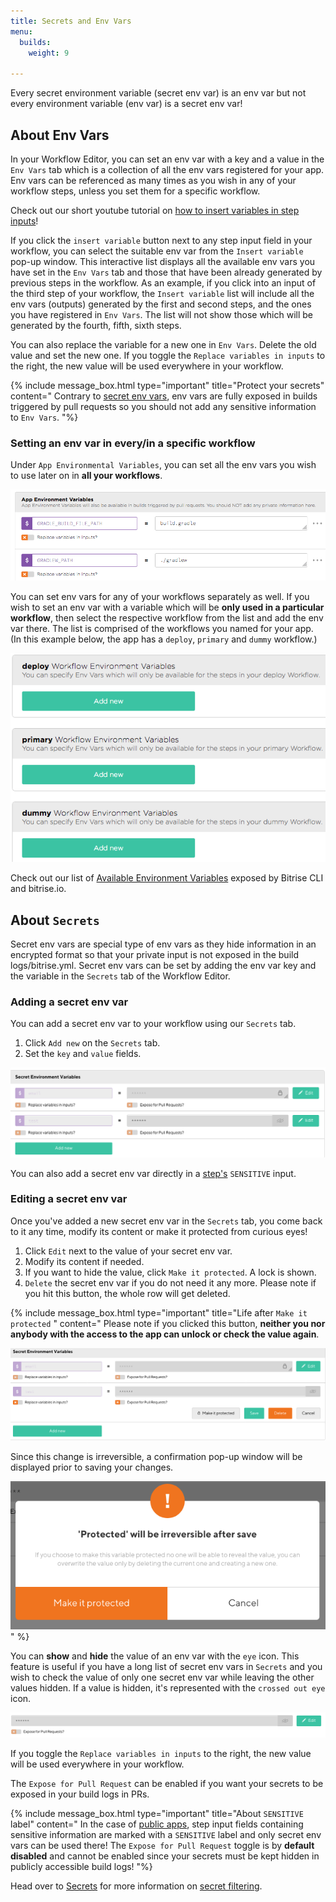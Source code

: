 ```yaml
---
title: Secrets and Env Vars
menu:
  builds:
    weight: 9

---
```

Every secret environment variable (secret env var) is an env var but not every environment variable (env var) is a secret env var!

## About Env Vars

In your Workflow Editor, you can set an env var with a key and a value in the `Env Vars` tab which is a collection of all the env vars registered for your app. Env vars can be referenced as many times as you wish in any of your workflow steps, unless you set them  for a specific workflow.

Check out our short youtube tutorial on [how to insert variables in step inputs](https://youtu.be/atuP_1KN41Q)!

If you click the `insert variable` button next to any step input field in your workflow, you can select the suitable env var from the `Insert variable` pop-up window. This interactive list displays all the available env vars you have set in the `Env Vars` tab and those that have been already generated by previous steps in the workflow.
As an example, if you click into an input of the third step of your workflow, the `Insert variable` list will include all the env vars (outputs) generated by the first and second steps, and the ones you have registered in `Env Vars`. The list will not show those which will be generated by the fourth, fifth, sixth steps.

You can also replace the variable for a new one in `Env Vars`. Delete the old value and set the new one. If you toggle the `Replace variables in inputs` to the right, the new value will be used everywhere in your workflow.

{% include message_box.html type="important" title="Protect your secrets" content=" Contrary to [secret env vars](#about-secrets/), env vars are fully exposed in builds triggered by pull requests so you should not add any sensitive information to `Env Vars`. "%}

### Setting an env var in every/in a specific workflow

Under `App Environmental Variables`, you can set all the env vars you wish to use later on in **all your workflows**.

![Screenshot](/img/builds/app-env-var.png)

You can set env vars for any of your workflows separately as well. If you wish to set an env var with a variable which will be **only used in a particular workflow**, then select the respective workflow from the list and add the env var there. The list is comprised of the workflows you named for your app. (In this example below, the app has a `deploy`, `primary` and `dummy` workflow.)

![Screenshot](/img/builds/workflow-env-var.png)

Check out our list of [Available Environment Variables](/builds/available-environment-variables/) exposed by Bitrise CLI and bitrise.io.

## About `Secrets`

Secret env vars are special type of env vars as they hide information in an encrypted format so that your private input is not exposed in the build logs/bitrise.yml. Secret env vars can be set by adding the env var key and the variable in the `Secrets` tab of the Workflow Editor.

### Adding a secret env var

You can add a secret env var to your workflow using our `Secrets` tab.

1. Click `Add new` on the `Secrets` tab.
2. Set the `key` and `value` fields.

![](/img/locked-secret.png)

You can also add a secret env var directly in a [step's](/builds/sensitive-input-field/#set-a-sensitive-input-in-a-step/) `SENSITIVE` input.

### Editing a secret env var

Once you've added a new secret env var in the `Secrets` tab, you come back to it any time, modify its content or make it protected from curious eyes!

1. Click `Edit` next to the value of  your secret env var.
2. Modify its content if needed.
3. If you want to hide the value, click `Make it protected`. A lock is shown.
4. `Delete` the secret env var if you do not need it any more. Please note if you hit this button, the whole row will get deleted.

  {% include message_box.html type="important" title="Life after `Make it protected` " content=" Please note if you clicked this button, **neither you nor anybody with the access to the app can unlock or check the value again**.

   ![](/img/make-it-protected2.png)

   Since this change is irreversible, a confirmation pop-up window will be displayed prior to saving your changes.

   ![](/img/make-it-protected.png)" %}

You can **show** and **hide** the value of an env var with the `eye` icon. This feature is useful if you have a long list of secret env vars in `Secrets` and you wish to check the value of only one secret env var while leaving the other values hidden. If a value is hidden, it's represented with the `crossed out eye` icon.

![](/img/hidden-value-1.png)

If you toggle the `Replace variables in inputs` to the right, the new value will be used everywhere in your workflow.

The `Expose for Pull Request` can be enabled if you want your secrets to be exposed in your build logs in PRs.

{% include message_box.html type="important" title="About `SENSITIVE` label" content=" In the case of [public apps](/adding-a-new-app/public-apps/), step input fields containing sensitive information are marked with a `SENSITIVE` label and only secret env vars can be used there! The `Expose for Pull Request` toggle is by **default disabled** and cannot be enabled since your secrets must be kept hidden in publicly accessible build logs! "%}

Head over to [Secrets](/bitrise-cli/secrets/) for more information on [secret filtering](/bitrise-cli/secrets/#secret-filtering-with-bitrise-cli/).
